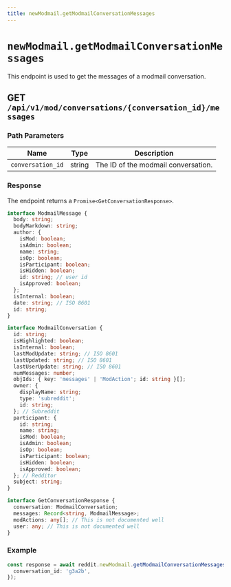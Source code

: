 ```yaml
---
title: newModmail.getModmailConversationMessages
---
```


# `newModmail.getModmailConversationMessages`

This endpoint is used to get the messages of a modmail conversation.

## GET `/api/v1/mod/conversations/{conversation_id}/messages`

### Path Parameters

| Name              | Type   | Description                         |
| ----------------- | ------ | ----------------------------------- |
| `conversation_id` | string | The ID of the modmail conversation. |

### Response

The endpoint returns a `Promise<GetConversationResponse>`.

```typescript
interface ModmailMessage {
  body: string;
  bodyMarkdown: string;
  author: {
    isMod: boolean;
    isAdmin: boolean;
    name: string;
    isOp: boolean;
    isParticipant: boolean;
    isHidden: boolean;
    id: string; // user id
    isApproved: boolean;
  };
  isInternal: boolean;
  date: string; // ISO 8601
  id: string;
}

interface ModmailConversation {
  id: string;
  isHighlighted: boolean;
  isInternal: boolean;
  lastModUpdate: string; // ISO 8601
  lastUpdated: string; // ISO 8601
  lastUserUpdate: string; // ISO 8601
  numMessages: number;
  objIds: { key: 'messages' | 'ModAction'; id: string }[];
  owner: {
    displayName: string;
    type: 'subreddit';
    id: string;
  }; // Subreddit
  participant: {
    id: string;
    name: string;
    isMod: boolean;
    isAdmin: boolean;
    isOp: boolean;
    isParticipant: boolean;
    isHidden: boolean;
    isApproved: boolean;
  }; // Redditor
  subject: string;
}

interface GetConversationResponse {
  conversation: ModmailConversation;
  messages: Record<string, ModmailMessage>;
  modActions: any[]; // This is not documented well
  user: any; // This is not documented well
}
```

### Example

```typescript
const response = await reddit.newModmail.getModmailConversationMessages({
  conversation_id: 'g3a2b',
});
```

